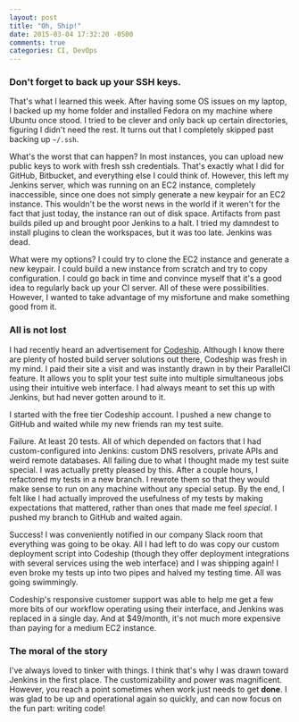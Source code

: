 ```yaml
---
layout: post
title: "Oh, Ship!"
date: 2015-03-04 17:32:20 -0500
comments: true
categories: CI, DevOps
---
```


### Don't forget to back up your SSH keys.

That's what I learned this week. After having some OS issues on my laptop, I backed up my home folder and installed Fedora on my machine where Ubuntu once stood. I tried to be clever and only back up certain directories, figuring I didn't need the rest. It turns out that I completely skipped past backing up `~/.ssh`. 

What's the worst that can happen? In most instances, you can upload new public keys to work with fresh ssh credentials. That's exactly what I did for GitHub, Bitbucket, and everything else I could think of. However, this left my Jenkins server, which was running on an EC2 instance, completely inaccessible, since one does not simply generate a new keypair for an EC2 instance. This wouldn't be the worst news in the world if it weren't for the fact that just today, the instance ran out of disk space. Artifacts from past builds piled up and brought poor Jenkins to a halt. I tried my damndest to install plugins to clean the workspaces, but it was too late. Jenkins was dead.

What were my options? I could try to clone the EC2 instance and generate a new keypair. I could build a new instance from scratch and try to copy configuration. I could go back in time and convince myself that it's a good idea to regularly back up your CI server. All of these were possibilities. However, I wanted to take advantage of my misfortune and make something good from it.

### All is not lost

I had recently heard an advertisement for [Codeship](https://codeship.com/). Although I know there are plenty of hosted build server solutions out there, Codeship was fresh in my mind. I paid their site a visit and was instantly drawn in by their ParallelCI feature. It allows you to split your test suite into multiple simultaneous jobs using their intuitive web interface. I had always meant to set this up with Jenkins, but had never gotten around to it.

I started with the free tier Codeship account. I pushed a new change to GitHub and waited while my new friends ran my test suite. 

Failure. At least 20 tests. All of which depended on factors that I had custom-configured into Jenkins: custom DNS resolvers, private APIs and weird remote databases. All failing due to what I thought made my test suite special. I was actually pretty pleased by this. After a couple hours, I refactored my tests in a new branch. I rewrote them so that they would make sense to run on any machine without any special setup. By the end, I felt like I had actually improved the usefulness of my tests by making expectations that mattered, rather than ones that made me feel *special*. I pushed my branch to GitHub and waited again.

Success! I was conveniently notified in our company Slack room that everything was going to be okay. All I had left to do was copy our custom deployment script into Codeship (though they offer deployment integrations with several services using the web interface) and I was shipping again! I even broke my tests up into two pipes and halved my testing time. All was going swimmingly.

Codeship's responsive customer support was able to help me get a few more bits of our workflow operating using their interface, and Jenkins was replaced in a single day. And at $49/month, it's not much more expensive than paying for a medium EC2 instance.

### The moral of the story

I've always loved to tinker with things. I think that's why I was drawn toward Jenkins in the first place. The customizability and power was magnificent. However, you reach a point sometimes when work just needs to get **done**. I was glad to be up and operational again so quickly, and can now focus on the fun part: writing code!
